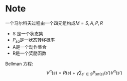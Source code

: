# Note

一个马尔科夫过程由一个四元组构成$M={S,A,P,R}$
- S 是一个状态集
- $P_{sa}$是一状态转移概率
- A是一个动作集合
- R是一个奖励函数

Bellman 方程:
$$V^{\pi}(s)=R(s)+\gamma\sum_{s'\in S} P_{s\pi(s)}(s')V^{\pi}(s') $$
